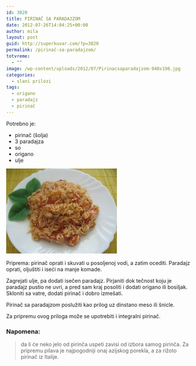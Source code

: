 ```yaml
---
id: 3820
title: PIRINAČ SA PARADAJZOM
date: 2012-07-26T14:04:25+00:00
author: mila
layout: post
guid: http://superkuvar.com/?p=3820
permalink: /pirinač-sa-paradajzom/
totvreme:
  - ""
image: /wp-content/uploads/2012/07/Pirinacsaparadajzom-940x198.jpg
categories:
  - slani prilozi
tags:
  - origano
  - paradajz
  - pirinač
---
```

Potrebno je:

  * pirinač (šolja)
  * 3 paradajza
  * so
  * origano
  * ulje

<img class="alignnone size-medium wp-image-3822" title="Pirinacsaparadajzom" src="/wp-content/uploads/2012/07/Pirinacsaparadajzom-e1343221217432-300x230.jpg" alt="" width="300" height="230" /> 

Priprema: pirinač oprati i skuvati u posoljenoj vodi, a zatim ocediti. Paradajz oprati, oljuštiti i iseći na manje komade.

Zagrejati ulje, pa dodati isečen paradajz. Pirjaniti dok tečnost koju je paradajz pustio ne uvri, a pred sam kraj posoliti i dodati origano ili bosiljak. Skloniti sa vatre, dodati pirinač i dobro izmešati.

Pirinač sa paradajzom poslužiti kao prilog uz dinstano meso ili šnicle.

Za pripremu ovog priloga može se upotrebiti i integralni pirinač.

### Napomena:
> da li će neko jelo od pirinča uspeti zavisi od izbora samog pirinča. Za pripremu pilava je najpogodniji onaj azijskog porekla, a za rižoto pirinač iz Italije.